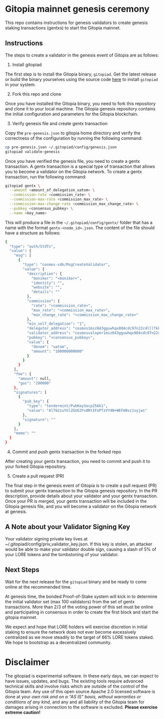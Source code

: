 # Gitopia mainnet genesis ceremony

This repo contains instructions for genesis validators to create genesis
staking transactions (gentxs) to start the Gitopia mainnet.

## Instructions

The steps to create a validator in the genesis event of Gitopia are as follows:

1. Install gitopiad

The first step is to install the Gitopia binary, `gitopiad`. Get the latest release or build the binary yourselves using the source code [here](https://github.com/gitopia/gitopia) to install `gitopiad` in your system.

2. Fork this repo and clone

Once you have installed the Gitopia binary, you need to fork this repository and clone it to your local machine. The Gitopia genesis repository contains the initial configuration and parameters for the Gitopia blockchain.

3. Verify genesis file and create gentx transaction

Copy the `pre-genesis.json` to gitopia home directory and verify the correctness of the configuration by running the following command:

```bash
cp pre-genesis.json ~/.gitopiad/config/genesis.json
gitopiad validate-genesis
```

Once you have verified the genesis file, you need to create a gentx transaction. A gentx transaction is a special type of transaction that allows you to become a validator on the Gitopia network. To create a gentx transaction, run the following command:

```bash
gitopiad gentx \
  --amount <amount_of_delegation_uatom> \
  --commission-rate <commission_rate> \
  --commission-max-rate <commission_max_rate> \
  --commission-max-change-rate <commission_max_change_rate> \
  --pubkey <consensus_pubkey> \
  --name <key_name>

```

This will produce a file in the `~/.gitopiad/config/gentx/` folder that has a name with the format `gentx-<node_id>.json`. The content of the file should have a structure as follows:

```bash
{
  "type": "auth/StdTx",
  "value": {
    "msg": [
      {
        "type": "cosmos-sdk/MsgCreateValidator",
        "value": {
          "description": {
            "moniker": "<moniker>",
            "identity": "",
            "website": "",
            "details": ""
          },
          "commission": {
            "rate": "<commission_rate>",
            "max_rate": "<commission_max_rate>",
            "max_change_rate": "<commission_max_change_rate>"
          },
          "min_self_delegation": "1",
          "delegator_address": "cosmos1msz843gguwhqx804cdc97n22c4lllfkk39qlnc",
          "validator_address": "cosmosvaloper1msz843gguwhqx804cdc97n22c4lllfkk5352lt",
          "pubkey": "<consensus_pubkey>",
          "value": {
            "denom": "uatom",
            "amount": "100000000000"
          }
        }
      }
    ],
    "fee": {
      "amount": null,
      "gas": "200000"
    },
    "signatures": [
      {
        "pub_key": {
          "type": "tendermint/PubKeySecp256k1",
          "value": "AlT62zuYGlZGUG3Yv0RtIFoPTzVY4N+WEFmBvz1syjws"
        },
        "signature": ""
      }
    ],
    "memo": ""
  }
}
```

4. Commit and push gentx transaction in the forked repo

After creating your gentx transaction, you need to commit and push it to your forked Gitopia repository.

5. Create a pull request (PR)

The final step in the genesis event of Gitopia is to create a pull request (PR) to submit your gentx transaction to the Gitopia genesis repository. In the PR description, provide details about your validator and your gentx transaction. Once your PR is merged, your gentx transaction will be included in the Gitopia genesis file, and you will become a validator on the Gitopia network at genesis.

## A Note about your Validator Signing Key
Your validator signing private key lives at ~/.gitopiad/config/priv_validator_key.json. If this key is stolen, an attacker would be able to make your validator double sign, causing a slash of 5% of your LORE tokens and the tombstoning of your validator.

## Next Steps
Wait for the next release for the `gitopiad` binary and be ready to come online at the recommended time.

At genesis time, the bonded Proof-of-Stake system will kick in to determine the initial validator set (max 100 validators) from the set of gentx transactions. More than 2/3 of the voting power of this set must be online and participating in consensus in order to create the first block and start the gitopia mainnet.

We expect and hope that LORE holders will exercise discretion in initial staking to ensure the network does not ever become excessively centralized as we move steadily to the target of 66% LORE tokens staked. We hope to bootstrap as a decentralized community.

# Disclaimer

The gitopiad is experimental software. In these early days, we can expect to have issues, updates, and bugs. The existing tools require advanced technical skills and involve risks which are outside of the control of the Gitopia team. Any use of this open source Apache 2.0 licensed software is done at your *own risk and on a “AS IS” basis, without warranties or conditions of any kind*, and any and all liability of the Gitopia team for damages arising in connection to the software is excluded. **Please exercise extreme caution!**
